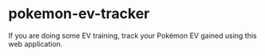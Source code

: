 # pokemon-ev-tracker
If you are doing some EV training, track your Pokémon EV gained using this web application.
